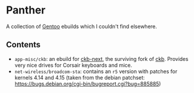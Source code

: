 # Panther

A collection of [Gentoo](https://www.gentoo.org/) ebuilds which I couldn't find elsewhere.

## Contents

* `app-misc/ckb`: an ebuild for [ckb-next](https://github.com/mattanger/ckb-next), the surviving fork of [ckb](https://github.com/ccMSC/ckb). Provides very nice drives for Corsair keyboards and mice.
* `net-wireless/broadcom-sta`: contains an `r5` version with patches for kernels 4.14 and 4.15 (taken from the debian patchset: https://bugs.debian.org/cgi-bin/bugreport.cgi?bug=885885)
